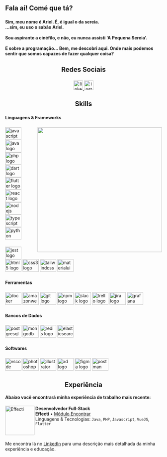 <h2 align="left">Fala aí! Comé que tá?</h2>

###
<h4 align="left">Sim, meu nome é Ariel. É, é igual o da sereia.<br>...sim, eu uso o sabão Ariel.<br><br>Sou aspirante a cinéfilo, e não, eu nunca assisti 'A Pequena Sereia'.<br><br>E sobre a programação... Bem, me descobri aqui. Onde mais podemos sentir que somos capazes de fazer qualquer coisa?</h4>

###
<h2 align="center">Redes Sociais</h2>

###
<div align="center">
  <a href="https://www.linkedin.com/in/arielmilfont/" target="_blank">
    <img src="https://img.shields.io/static/v1?message=LinkedIn&logo=linkedin&label=&color=0077B5&logoColor=white&labelColor=&style=for-the-badge" height="30" alt="linkedin logo"  />
  </a>
  <a href="https://www.instagram.com/arielmilfont/" target="_blank">
    <img src="https://img.shields.io/static/v1?message=Instagram&logo=instagram&label=&color=E4405F&logoColor=white&labelColor=&style=for-the-badge" height="30" alt="instagram logo"  />
  </a>
</div>

###
<h2 align="center">Skills</h2>

###
<h4 align="left">Linguagens & Frameworks</h4>

###

<img align="right" height="400" src="https://images-wixmp-ed30a86b8c4ca887773594c2.wixmp.com/f/528a91da-d3e6-41bb-98c4-f300a001b3d8/d9zkbhj-fa635518-3f70-492e-a828-3de0d8aee1f1.png/v1/fill/w_591,h_813,strp/praise_the_sun_by_runxforest_d9zkbhj-fullview.png?token=eyJ0eXAiOiJKV1QiLCJhbGciOiJIUzI1NiJ9.eyJzdWIiOiJ1cm46YXBwOjdlMGQxODg5ODIyNjQzNzNhNWYwZDQxNWVhMGQyNmUwIiwiaXNzIjoidXJuOmFwcDo3ZTBkMTg4OTgyMjY0MzczYTVmMGQ0MTVlYTBkMjZlMCIsIm9iaiI6W1t7ImhlaWdodCI6Ijw9ODEzIiwicGF0aCI6IlwvZlwvNTI4YTkxZGEtZDNlNi00MWJiLTk4YzQtZjMwMGEwMDFiM2Q4XC9kOXprYmhqLWZhNjM1NTE4LTNmNzAtNDkyZS1hODI4LTNkZTBkOGFlZTFmMS5wbmciLCJ3aWR0aCI6Ijw9NTkxIn1dXSwiYXVkIjpbInVybjpzZXJ2aWNlOmltYWdlLm9wZXJhdGlvbnMiXX0.b6E48NL7cSLYufsSJ5CpYEQB6xr0Ldj8GtF4FhLGH6s"  />

###
<div align="left">
  <img src="https://cdn.jsdelivr.net/gh/devicons/devicon/icons/javascript/javascript-original.svg" height="40" width="52" title="Javascript" alt="javascript logo"  />
  <img src="https://cdn.jsdelivr.net/gh/devicons/devicon/icons/java/java-original.svg" height="40" width="52" title="Java" alt="java logo"  />
  <img src="https://www.cdnlogo.com/logos/p/44/php.svg" height="40" width="52" title="PHP" alt="php logo"  />
  <img src="https://www.cdnlogo.com/logos/d/66/dart.svg" height="40" width="52" title="Dart" alt="dart logo"  />
  <img src="https://www.cdnlogo.com/logos/f/30/flutter.svg" height="40" width="52" title="Flutter" alt="flutter logo"  />
  <img src="https://cdn.jsdelivr.net/gh/devicons/devicon/icons/react/react-original.svg" height="40" width="52" title="React" alt="react logo"  />
  <img src="https://cdn.jsdelivr.net/gh/devicons/devicon/icons/nodejs/nodejs-original.svg" height="40" width="52" title="NodeJS" alt="nodejs logo"  />
  <img src="https://cdn.jsdelivr.net/gh/devicons/devicon/icons/typescript/typescript-original.svg" height="40" width="52" title="Typescript" alt="typescript logo"  />
  <img src="https://cdn.jsdelivr.net/gh/devicons/devicon/icons/python/python-original.svg" height="40" width="52" title="Python" alt="python logo"  />
</div>

###
<div align="left">
  <img src="https://cdn.jsdelivr.net/gh/devicons/devicon/icons/jest/jest-plain.svg" height="40" width="52" title="Jest" alt="jest logo"  />
  <img src="https://cdn.jsdelivr.net/gh/devicons/devicon/icons/html5/html5-original.svg" height="40" width="52" title="HTML 5" alt="html5 logo"  />
  <img src="https://cdn.jsdelivr.net/gh/devicons/devicon/icons/css3/css3-original.svg" height="40" width="52" title="CSS 3" alt="css3 logo"  />
  <img src="https://cdn.jsdelivr.net/gh/devicons/devicon/icons/tailwindcss/tailwindcss-plain.svg" height="40" width="52" title="TailwindCSS" alt="tailwindcss logo"  />
  <img src="https://cdn.jsdelivr.net/gh/devicons/devicon/icons/materialui/materialui-original.svg" height="40" width="52" title="Material UI" alt="materialui logo"  />
</div>

###
<h4 align="left">Ferramentas</h4>

###
<div align="left">
  <img src="https://cdn.jsdelivr.net/gh/devicons/devicon/icons/docker/docker-original.svg" height="40" width="52" title="Dcoker" alt="docker logo"  />
  <img src="https://cdn.jsdelivr.net/gh/devicons/devicon/icons/amazonwebservices/amazonwebservices-original.svg" height="40" width="52" title="AWS" alt="amazonwebservices logo"  />
  <img src="https://cdn.jsdelivr.net/gh/devicons/devicon/icons/git/git-original.svg" height="40" width="52" title="Git" alt="git logo"  />
  <img src="https://cdn.jsdelivr.net/gh/devicons/devicon/icons/npm/npm-original-wordmark.svg" height="40" width="52" title="NPM" alt="npm logo"  />
  <img src="https://cdn.jsdelivr.net/gh/devicons/devicon/icons/slack/slack-original.svg" height="40" width="52" title="Slack" alt="slack logo"  />
  <img src="https://cdn.jsdelivr.net/gh/devicons/devicon/icons/trello/trello-plain.svg" height="40" width="52" title="Trello" alt="trello logo"  />
  <img src="https://www.cdnlogo.com/logos/j/28/jira.svg" height="40" width="52" title="Jira" alt="jira logo"  />
  <img src="https://www.cdnlogo.com/logos/g/64/grafana.svg" height="40" width="52" title="Grafana" alt="grafana logo"  />
</div>

###
<h4 align="left">Bancos de Dados</h4>

###
<div align="left">
  <img src="https://cdn.jsdelivr.net/gh/devicons/devicon/icons/postgresql/postgresql-original.svg" height="40" width="52" title="PostgreSQL" alt="postgresql logo"  />
  <img src="https://cdn.jsdelivr.net/gh/devicons/devicon/icons/mongodb/mongodb-plain-wordmark.svg" height="40" width="52" title="MongoDB" alt="mongodb logo"  />
  <img src="https://cdn.jsdelivr.net/gh/devicons/devicon/icons/redis/redis-plain-wordmark.svg" height="40" width="52" title="Redis" alt="redis logo"  />
  <img src="https://www.cdnlogo.com/logos/e/64/elasticsearch.svg" height="40" width="52" title="ElasticSearch" alt="elasticsearch logo"  />
</div>

###
<h4 align="left">Softwares</h4>

###
<div align="left">
  <img src="https://cdn.jsdelivr.net/gh/devicons/devicon/icons/vscode/vscode-original.svg" height="40" width="52" title="VSCode" alt="vscode logo"  />
  <img src="https://cdn.jsdelivr.net/gh/devicons/devicon/icons/photoshop/photoshop-plain.svg" height="40" width="52" title="Photoshop" alt="photoshop logo"  />
  <img src="https://cdn.jsdelivr.net/gh/devicons/devicon/icons/illustrator/illustrator-plain.svg" height="40" width="52" title="Illustrator" alt="illustrator logo"  />
  <img src="https://cdn.jsdelivr.net/gh/devicons/devicon/icons/xd/xd-plain.svg" height="40" width="52" title="Adobe XD" alt="xd logo"  />
  <img src="https://cdn.jsdelivr.net/gh/devicons/devicon/icons/figma/figma-original.svg" height="40" width="52" title="Figma" alt="figma logo"  />
  <img src="https://www.cdnlogo.com/logos/p/20/postman.svg" height="40" width="52" title="Postman" alt="postman logo"  />
</div>


###
<h2 align="center">Experiência</h2>

<h4 align="left">Abaixo você encontrará minha experiência de trabalho mais recente:</h4>

[<img align="left" height="94px" width="94px" alt="Effecti" src="https://i.ibb.co/pJt9Q0X/simbolo-effecti-cor-RGB.png"/>](https://www.effecti.com.br)

**Desenvolvedor Full-Stack** \
**Effecti** • [Módulo Encontrar](https://www.effecti.com.br/busca-editais/) \
Linguagens & Tecnologias: `Java`, `PHP`, `Javascript`, `VueJS`, `Flutter` \
<br/>
<br/>

Me encontra lá no [LinkedIn](https://www.linkedin.com/in/arielmilfont/) para uma descrição mais detalhada da minha experiência e educação.


###
